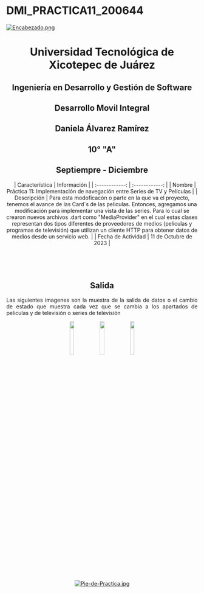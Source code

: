 # DMI_PRACTICA11_200644

[![Encabezado.png](https://i.postimg.cc/PJKtvHNC/Encabezado.png)](https://postimg.cc/K3kXCdPb)

<div align="center">
  
# Universidad Tecnológica de Xicotepec de Juárez

## Ingeniería en Desarrollo y Gestión de Software

## Desarrollo Movil Integral

## Daniela Álvarez Ramírez
 
## 10° "A"

## Septiempre - Diciembre


&nbsp;
&nbsp;
|  Característica |  Información |
| :------------: | :------------: |
| Nombre  |  Práctica 11: Implementación de navegación entre Series de TV y Películas |
| Descripción  | Para esta modoficacón o parte en la que va el proyecto, tenemos el avance de las Card´s de las peliculas. Entonces, agregamos una modificación para implementar una vista de las series. Para lo cual se crearon nuevos archivos .dart como "MediaProvider" en el cual estas clases representan dos tipos diferentes de proveedores de medios (películas y programas de televisión) que utilizan un cliente HTTP para obtener datos de medios desde un servicio web. |
|  Fecha de Actividad  |  11 de Octubre de 2023  |

&nbsp;
&nbsp;

&nbsp;
&nbsp;

## Salida
<p align="justify">
  Las siguientes imagenes son la muestra de la salida de datos o el cambio de estado que muestra cada vez que se cambia a los apartados de peliculas y de televisión o series de televisión
</p>

<p align="center">
<img src="https://github.com/Daniela06112002/DMI_PRACTICA11_200644/blob/main/screenshots/CapturaPeliculas.png" width="15%"/>
<img src="https://github.com/Daniela06112002/DMI_PRACTICA11_200644/blob/main/screenshots/CapturaMenu.png" width="15%"/>
<img src="https://github.com/Daniela06112002/DMI_PRACTICA11_200644/blob/main/screenshots/CapturaSeries.png" width="15%"/>
</p>


<br>
<br>
<br>
<br>

[![Pie-de-Practica.jpg](https://i.postimg.cc/MKKZ2nrV/Pie-de-Practica.jpg)](https://postimg.cc/WtCc01V1)

